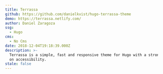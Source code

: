 ```yaml
---
title: Terrassa
github: https://github.com/danielkvist/hugo-terrassa-theme
demo: https://terrassa.netlify.com/
author: Daniel Zaragoza
ssg:
  - Hugo
cms:
  - No Cms
date: 2018-12-04T19:18:39.000Z
description: >-
  Terrassa is a simple, fast and responsive theme for Hugo with a strong focus
  on accessibility.
stale: false
---
```

